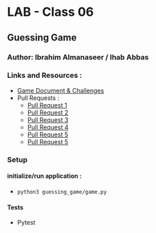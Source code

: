 # LAB - Class 06 

## Guessing Game

### Author: Ibrahim Almanaseer / Ihab Abbas

### Links and Resources :

- [Game Document & Challenges](https://docs.google.com/document/d/1ot_8KAh65hlZdAtK_85JfPMPUDyMGcVcilKrVQkxzuY/edit?usp=sharing)
- Pull Requests :
    - [Pull Request 1](https://github.com/Ibrahimnalmanaseer/Guessing-Game/pull/1)
    - [Pull Request 2](https://github.com/Ibrahimnalmanaseer/Guessing-Game/pull/2)
    - [Pull Request 3](https://github.com/Ibrahimnalmanaseer/Guessing-Game/pull/3)
    - [Pull Request 4](https://github.com/Ibrahimnalmanaseer/Guessing-Game/pull/4)
    - [Pull Request 5](https://github.com/Ibrahimnalmanaseer/Guessing-Game/pull/5)
    - [Pull Request 5](https://github.com/Ibrahimnalmanaseer/Guessing-Game/pull/6)
    

### Setup

#### initialize/run application :

- `python3 guessing_game/game.py`



#### Tests

- Pytest
